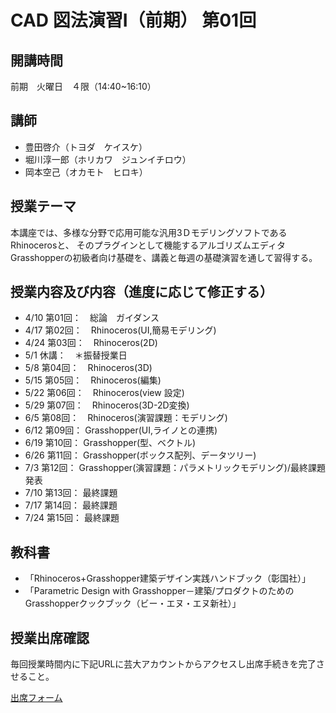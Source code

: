 # CAD 図法演習Ⅰ（前期） 第01回

## 開講時間
前期　火曜日　４限（14:40~16:10）


## 講師
- 豊田啓介（トヨダ　ケイスケ）
- 堀川淳一郎（ホリカワ　ジュンイチロウ）
- 岡本空己（オカモト　ヒロキ）

## 授業テーマ
本講座では、多様な分野で応用可能な汎用3ＤモデリングソフトであるRhinocerosと、
そのプラグインとして機能するアルゴリズムエディタGrasshopperの初級者向け基礎を、講義と毎週の基礎演習を通して習得する。


## 授業内容及び内容（進度に応じて修正する）
- 4/10  第01回：　総論　ガイダンス
- 4/17  第02回：　Rhinoceros(UI,簡易モデリング)
- 4/24  第03回：　Rhinoceros(2D)
- 5/1   休講：　＊振替授業日
- 5/8   第04回：　Rhinoceros(3D)
- 5/15  第05回：　Rhinoceros(編集)
- 5/22  第06回：　Rhinoceros(view 設定)
- 5/29  第07回：　Rhinoceros(3D-2D変換)
- 6/5   第08回：　Rhinoceros(演習課題：モデリング)
- 6/12  第09回： Grasshopper(UI,ライノとの連携)
- 6/19  第10回： Grasshopper(型、ベクトル)
- 6/26  第11回： Grasshopper(ボックス配列、データツリー)
- 7/3   第12回： Grasshopper(演習課題：パラメトリックモデリング)/最終課題発表
- 7/10  第13回： 最終課題
- 7/17  第14回： 最終課題
- 7/24  第15回： 最終課題


## 教科書
- 「Rhinoceros+Grasshopper建築デザイン実践ハンドブック（彰国社）」
- 「Parametric Design with Grasshopper－建築/プロダクトのためのGrasshopperクックブック（ビー・エヌ・エヌ新社）」

## 授業出席確認
毎回授業時間内に下記URLに芸大アカウントからアクセスし出席手続きを完了させること。

[出席フォーム](https://goo.gl/forms/5cpNwSocL7hDmPlH3)
